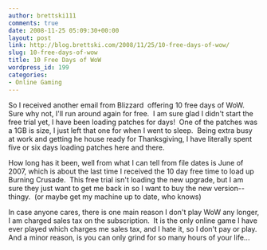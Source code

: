 ```yaml
---
author: brettski111
comments: true
date: 2008-11-25 05:09:30+00:00
layout: post
link: http://blog.brettski.com/2008/11/25/10-free-days-of-wow/
slug: 10-free-days-of-wow
title: 10 Free Days of WoW
wordpress_id: 199
categories:
- Online Gaming
---
```


So I received another email from Blizzard  offering 10 free days of WoW.  Sure why not, I'll run around again for free.  I am sure glad I didn't start the free trial yet, I have been loading patches for days!  One of the patches was a 1GB is size, I just left that one for when I went to sleep.  Being extra busy at work and getting he house ready for Thanksgiving, I have literally spent five or six days loading patches here and there.

How long has it been, well from what I can tell from file dates is June of 2007, which is about the last time I received the 10 day free time to load up Burning Crusade.  This free trial isn't loading the new upgrade, but I am sure they just want to get me back in so I want to buy the new version--thingy.  (or maybe get my machine up to date, who knows)

In case anyone cares, there is one main reason I don't play WoW any longer, I am charged sales tax on the subscription.  It is the only online game I have ever played which charges me sales tax, and I hate it, so I don't pay or play.  And a minor reason, is you can only grind for so many hours of your life...
